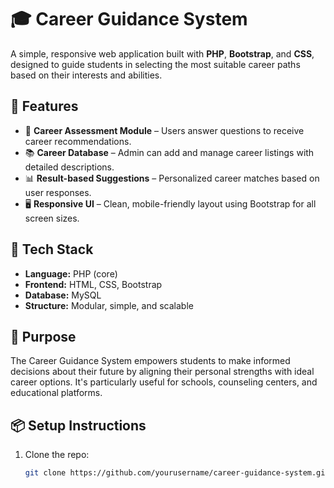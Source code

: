 # 🎓 Career Guidance System

A simple, responsive web application built with **PHP**, **Bootstrap**, and **CSS**, designed to guide students in selecting the most suitable career paths based on their interests and abilities.

## 🚀 Features


- 🧠 **Career Assessment Module** – Users answer questions to receive career recommendations.
- 📚 **Career Database** – Admin can add and manage career listings with detailed descriptions.
- 📊 **Result-based Suggestions** – Personalized career matches based on user responses.
- 🖥️ **Responsive UI** – Clean, mobile-friendly layout using Bootstrap for all screen sizes.

## 🧰 Tech Stack

- **Language:** PHP (core)
- **Frontend:** HTML, CSS, Bootstrap
- **Database:** MySQL
- **Structure:** Modular, simple, and scalable

## 🎯 Purpose

The Career Guidance System empowers students to make informed decisions about their future by aligning their personal strengths with ideal career options. It's particularly useful for schools, counseling centers, and educational platforms.

## 📦 Setup Instructions

1. Clone the repo:
   ```bash
   git clone https://github.com/yourusername/career-guidance-system.git
